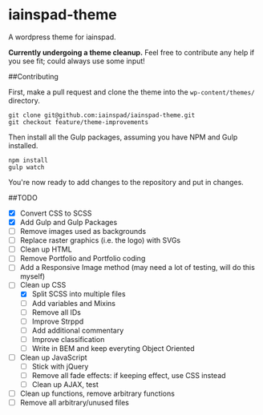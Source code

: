 iainspad-theme
==============

A wordpress theme for iainspad.

**Currently undergoing a theme cleanup.** Feel free to contribute any help if you see fit; could always use some input!

##Contributing

First, make a pull request and clone the theme into the `wp-content/themes/` directory.

```
git clone git@github.com:iainspad/iainspad-theme.git
git checkout feature/theme-improvements
```

Then install all the Gulp packages, assuming you have NPM and Gulp installed.

```
npm install
gulp watch
```

You're now ready to add changes to the repository and put in changes.

##TODO

- [x] Convert CSS to SCSS
- [x] Add Gulp and Gulp Packages
- [ ] Remove images used as backgrounds
- [ ] Replace raster graphics (i.e. the logo) with SVGs
- [ ] Clean up HTML
- [ ] Remove Portfolio and Portfolio coding
- [ ] Add a Responsive Image method (may need a lot of testing, will do this myself)
- [ ] Clean up CSS
	- [x] Split SCSS into multiple files
	- [ ] Add variables and Mixins
	- [ ] Remove all IDs
	- [ ] Improve Strppd
	- [ ] Add additional commentary
	- [ ] Improve classification
	- [ ] Write in BEM and keep everyting Object Oriented
- [ ] Clean up JavaScript
	- [ ] Stick with jQuery
	- [ ] Remove all fade effects: if keeping effect, use CSS instead
	- [ ] Clean up AJAX, test
- [ ] Clean up functions, remove arbitrary functions
- [ ] Remove all arbitrary/unused files
